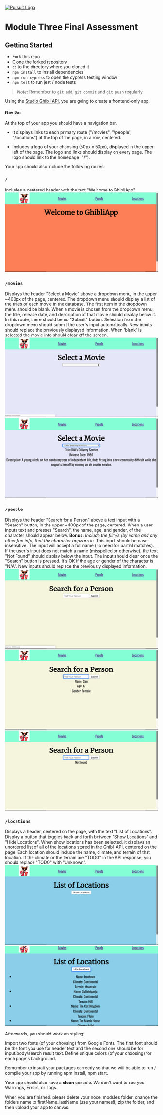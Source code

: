 [![Pursuit Logo](https://avatars1.githubusercontent.com/u/5825944?s=200&v=4)](https://pursuit.org)

# Module Three Final Assessment

## Getting Started

- Fork this repo
- Clone the forked repository
- `cd` to the directory where you cloned it
- `npm install` to install dependencies
- `npm run cypress` to open the cypress testing window
- `npm test` to run jest / node tests

> _Note_: Remember to `git add`, `git commit` and `git push` regularly

Using the [Studio Ghibli API](https://ghibliapi.herokuapp.com/), you are going to create a frontend-only app.

#### Nav Bar
At the top of your app you should have a navigation bar.

* It displays links to each primary route ("/movies", "/people", "/locations") at the top of the page, in a row, centered.

* Includes a logo of your choosing (50px x 50px), displayed in the upper-left of the page.
The logo and links should display on every page.
The logo should link to the homepage ("/").

Your app should also include the following routes:

### `/`
Includes a centered header with the text "Welcome to GhibliApp". ![Welcome Page](./assets/welcome.png)

### `/movies`
Displays the header "Select a Movie" above a dropdown menu, in the upper ~400px of the page, centered.
The dropdown menu should display a list of the titles of each movie in the database. The first item in the dropdown menu should be blank.
When a movie is chosen from the dropdown menu, the title, release date, and description of that movie should display below it.
In this route, there should be no "Submit" button. Selection from the dropdown menu should submit the user's input automatically.
New inputs should replace the previously displayed information. When 'blank' is selected the movie info should clear off the screen.
![Before Select](./assets/movieSelect1.png)
![After Select](./assets/movieSelect2.png)

### `/people`
Displays the header "Search for a Person" above a text input with a "Search" button, in the upper ~400px of the page, centered.
When a user inputs text and presses "Search", the name, age, and gender, of the character should appear below. **Bonus:** *Include the film/s (by name and any other fun info) that the character appears in.* 
This input should be case-insensitive. The input will accept a full name (no need for partial matches). If the user's input does not match a name (misspelled or otherwise), the text "Not Found" should display below the input.
The input should clear once the "Search" button is pressed.
It's OK if the age or gender of the character is "N/A".
New inputs should replace the previously displayed information.
![Pre Search](./assets/search1.png)
![Successful Search](./assets/search2.png)
![Not found](./assets/search3.png)

### `/locations`
Displays a header, centered on the page, with the text "List of Locations".
Display a button that toggles back and forth between "Show Locations" and "Hide Locations". When show locations has been selected, it
displays an unordered list of all of the locations stored in the Ghibli API, centered on the page.
Each location should include the name, climate, and terrain of that location. If the climate or the terrain are "TODO" in the API response, you should replace "TODO" with "Unknown".
![locations hidden](./assets/locations1.png)
![locations showing](./assets/locations2.png)


Afterwards, you should work on styling:

Import two fonts (of your choosing) from Google Fonts. The first font should be the font you use for header text and the second one should be for input/body/search result text.
Define unique colors (of your choosing) for each page's background.

Remember to install your packages correctly so that we will be able to run / compile your app by running npm install, npm start.

Your app should also have a **clean** console. We don't want to see you Warnings, Errors, or Logs. 

When you are finished, please delete your node_modules folder, change the folders name to firstName_lastName (use your names!), zip the folder, and then upload your app to canvas.
